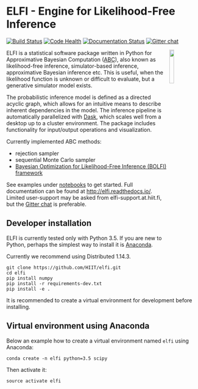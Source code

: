 ELFI - Engine for Likelihood-Free Inference
===========================================

<!-- .. image:: https://img.shields.io/pypi/v/elfi.svg
        :target: https://pypi.python.org/pypi/elfi

.. image:: https://img.shields.io/travis/HIIT/elfi.svg
        :target: https://travis-ci.com/HIIT/elfi

.. image:: https://readthedocs.org/projects/elfi/badge/?version=latest
        :target: https://elfi.readthedocs.io/en/latest/?badge=latest
        :alt: Documentation Status
 
 https://github.com/dwyl/repo-badges
 -->

[![Build Status](https://travis-ci.org/HIIT/elfi.svg?branch=master)](https://travis-ci.org/HIIT/elfi)
[![Code Health](https://landscape.io/github/HIIT/elfi/master/landscape.svg?style=flat)](https://landscape.io/github/HIIT/elfi/master)
[![Documentation Status](https://readthedocs.org/projects/elfi/badge/?version=latest)](http://elfi.readthedocs.io/en/latest/?badge=latest)
[![Gitter chat](https://badges.gitter.im/HIIT/elfi.svg)](https://gitter.im/HIIT/elfi?utm_source=badge&utm_medium=badge&utm_campaign=pr-badge)

<img src="https://cloud.githubusercontent.com/assets/1233418/20178983/6e22ee44-a75c-11e6-8345-5934b55b9dc6.png" width="15%" align="right"></img>

ELFI is a statistical software package written in Python for Approximative Bayesian Computation ([ABC](https://en.wikipedia.org/wiki/Approximate_Bayesian_computation)), also known as likelihood-free inference, simulator-based inference, approximative Bayesian inference etc. This is useful, when the likelihood function is unknown or difficult to evaluate, but a generative simulator model exists.

The probabilistic inference model is defined as a directed acyclic graph, which allows for an intuitive means to describe inherent dependencies in the model. The inference pipeline is automatically parallelized with [Dask](https://dask.pydata.org), which scales well from a desktop up to a cluster environment. The package includes functionality for input/output operations and visualization.

Currently implemented ABC methods:
- rejection sampler
- sequential Monte Carlo sampler
- [Bayesian Optimization for Likelihood-Free Inference (BOLFI) framework](http://jmlr.csail.mit.edu/papers/v17/15-017.html)

See examples under [notebooks](notebooks) to get started. Full documentation can be found at http://elfi.readthedocs.io/. Limited user-support may be asked from elfi-support.at.hiit.fi, but the [Gitter chat](https://gitter.im/HIIT/elfi?utm_source=share-link&utm_medium=link&utm_campaign=share-link) is preferable.

<!-- ..
   Installation
   -------------
   ::

     pip install elfi
 -->

Developer installation
----------------------
ELFI is currently tested only with Python 3.5. If you are new to Python, perhaps the simplest way to install it is [Anaconda](https://www.continuum.io/downloads).

Currently we recommend using Distributed 1.14.3.
```
git clone https://github.com/HIIT/elfi.git
cd elfi
pip install numpy
pip install -r requirements-dev.txt
pip install -e .
```

It is recommended to create a virtual environment for development before installing.

Virtual environment using Anaconda
----------------------------------
Below an example how to create a virtual environment named ``elfi`` using Anaconda:

    conda create -n elfi python=3.5 scipy

Then activate it:

    source activate elfi
